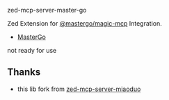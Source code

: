zed-mcp-server-master-go

Zed Extension for [@mastergo/magic-mcp](https://github.com/mastergo-design/mastergo-magic-mcp) Integration.


- [MasterGo](https://mastergo.com/)


not ready for use


## Thanks

- this lib fork from [zed-mcp-server-miaoduo](https://github.com/aizigao/zed-mcp-server-miaoduo)
